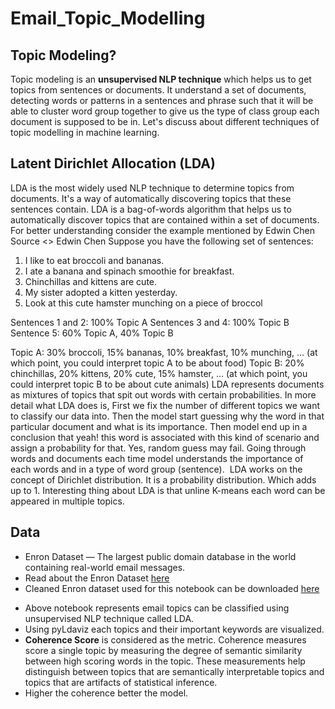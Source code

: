 # Email_Topic_Modelling

## Topic Modeling?

Topic modeling is an **unsupervised NLP technique** which helps us to get topics from sentences or documents. It understand  a set of documents, detecting words or patterns in a sentences and phrase such that it will be able to cluster word group together to give us the type of class group each document is supposed to be in.
Let's discuss about different techniques of topic modelling in machine learning.

## Latent Dirichlet Allocation (LDA)

LDA is the most widely used NLP technique to determine topics from documents. It's a way of automatically discovering topics that these sentences contain. LDA is a bag-of-words algorithm that helps us to automatically discover topics that are contained within a set of documents.
For better understanding consider the example mentioned by Edwin Chen
Source <> Edwin Chen
Suppose you have the following set of sentences:
1. I like to eat broccoli and bananas.
2. I ate a banana and spinach smoothie for breakfast.
3. Chinchillas and kittens are cute.
4. My sister adopted a kitten yesterday.
5. Look at this cute hamster munching on a piece of broccol

Sentences 1 and 2: 100% Topic A
Sentences 3 and 4: 100% Topic B
Sentence 5: 60% Topic A, 40% Topic B


Topic A: 30% broccoli, 15% bananas, 10% breakfast, 10% munching, … (at which point, you could interpret topic A to be about food)
Topic B: 20% chinchillas, 20% kittens, 20% cute, 15% hamster, … (at which point, you could interpret topic B to be about cute animals)
LDA represents documents as mixtures of topics that spit out words with certain probabilities. In more detail what LDA does is, First we fix the number of different topics we want to classify our data into. Then the model start guessing why the word in that particular document and what is its importance. Then model end up in a conclusion that yeah! this word is associated with this kind of scenario and assign a probability for that. Yes, random guess may fail. Going through words and documents each time model understands the importance of each words and in a type of word group (sentence). 
LDA works on the concept of Dirichlet distribution. It is a probability distribution. Which adds up to 1. Interesting thing about LDA is that unline K-means each word can be appeared in multiple topics.


## Data
* Enron Dataset — The largest public domain database in the world containing real-world email messages.
* Read about the Enron Dataset [here](https://www.cs.cmu.edu/~./enron/)
* Cleaned Enron dataset used for this notebook can be downloaded [here](https://www.kaggle.com/raoofnaushad/enron-dataset-cleaned)



- Above notebook represents email topics can be classified using unsupervised NLP technique called LDA.
- Using pyLdaviz each topics and their important keywords are visualized.
- **Coherence Score** is considered as the metric. Coherence measures score a single topic by measuring the degree of semantic similarity between high scoring words in the topic. These measurements help distinguish between topics that are semantically interpretable topics and topics that are artifacts of statistical inference.
- Higher the coherence better the model. 
